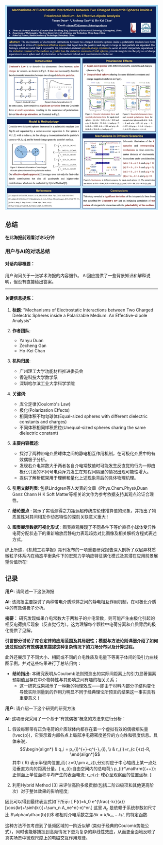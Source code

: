 ![Poster Image](poster.png)

## 总结

**在此海报前观看讨论5分钟**

### 用户与AI的对话总结

#### 对话内容概要：
用户询问关于一张学术海报的内容细节。
AI回应提供了一些背景知识和解释说明，但没有直接给出答案。

---

#### 关键信息提炼：
1. **标题**: "Mechanisms of Electrostatic Interactions between Two Charged Dielectric Spheres inside a Polarizable Medium: An Effective-dipole Analysis"
   
2. **作者团队**:
   - Yanyu Duan
   - Zecheng Gan
   - Ho-Kei Chan
   
3. **机构归属**:
   - 广州理工大学功能材料推进委员会
   - 香港科技大学数学系
   - 深圳哈尔滨工业大学科学学院
  
4. **关键词**:
   - 库仑定律(Coulomb's Law)
   - 极化(Polarization Effects)
   - 相同体积不均匀球体(Equal-sized spheres with different dielectric constants and charges)
   - 不同体积相同样积质粒(Unequal-sized spheres sharing the same dielectric constant)

5. **主要内容概述**:
   - 探讨了两种带电介质球体之间的静电相互作用机制，在可极化介质中的有效偶极子分析。
   - 发现若介电常数大于两者各自介电常数值时可能发生反直觉的行为—即由极化引发的不同号电荷斥力发生在短程间隔里的情况出现可能性增大。
   - 提供了解析框架用于理解和量化上述现象背后的具体物理机理。
6. **引用文献列表**:
   包括Lindgren等人发表的文章《Phys.Chem.Phys》,Duan Ganz Chann H K Soft Matter等相关论文作为参考依据支持其观点论证合理性。

7. **结论要点** :
   揭示了实验测得之力距远超传统库伦律推算值的现象，并指出了物质属性对其间相互作动态特性的深刻关联意义重大！

8. **图表展示数据可视化形式** : 图表直观展现了不同条件下等价直径小球体受异性电荷分配状态下的重新缩放后静电力表现趋势对比图像及相关解析方程式表述方式。


综上所述，《机械工程学报》期刊发布的一项重要研究报告深入剖析了双层异材质微粒子体系内在动态平衡条件下的宏观力学响应特征演化模式及其潜在应用前景展望价值所在!

## 记录

**用户**: 请简述一下这张海报

**AI**: 该海报主要探讨了两种带电介质球体之间的静电相互作用机制，在可极化介质中的有效偶极子分析。

**摘要：**
研究发现如果介电常数大于两粒子的介电常数，则可能产生由极化引起的相反电荷排斥现象（反直觉行为）。这为理解每个颗粒中电荷分离和介质背后的极化提供了见解。
  
**引言部分讨论了库仑定律的应用范围及其局限性；模型与方法论则详细介绍了如何通过假设的有效偶极来描述这种复杂情况下的力场分布以及计算过程。**

此外还展示了不同大小、相同或不同的介电性质及电量下等离子体间的吸引力曲线图示例，并对这些结果进行了总结归纳：
- **结论指出:** 本研究表明从Coulomb法则预测出的实际间距离上的引力显著偏离预期值且存在中介物特性与其影响之间有趣的相关关系；
   - 这一研究成果揭示了一种新的物理效应——即由于材料内部分子结构变化导致实际测量到的作用力明显不同于经典理论所预言的结果这一事实具有重要意义！

**用户**: 请介绍一下这个研究的研究方法

**AI**: 这项研究采用了一个基于“有效偶极”概念的方法来进行分析：

1. 假设每颗带有正负电荷的介质球体内都存在着一个虚拟有效的偶极矩矢量 \(\vec{p}\)，它表示着内部各点上局部净电荷密度差异的方向性和强度信息。具体来说，
    $$\begin{align*}
        & q_i = p_{i}^{+}-q^{-}_{i}, \\
        & r_{i}=r_{c i}(z)-R,
    	\end{align*}$$
其中 \( R\) 表示半径向位置,而\( z=0,\pm a_z)\),分别对应于中心轴线上某一点处沿垂直方向的距离分量。\[ 
	q_{i}:自由空间内的总电荷;\\
	p_{i}^\mathrm{{++}}: 正侧面上单位面积平均产生的表面电流;
	r_c(z): 球心至观察面的位置坐标.
]

2. 利用Hybrid Method [3] 来评估高阶多级贡献(包括二阶四极项和其他更高阶次）对于整体效果的影响程度;

因此可以得到最终表达式如下所示:
\[ F(r)=k_0 e^{\frac{-kr}{a}}[\cos(kr)+\sinh(kr)]+\sum_n A_ne^n(-n)^nr.\]
这里 $A_n$ 是依赖于系统参数如尺寸比 $\alpha=\dfrac{b}{l}$ 和相对介电系数之差$\Delta k=k/k_\infty-k/l$, 的特定函数.

这种方法不仅考虑到了低频区域的一阶近似解 (类似于经典的Coulomb势能公式），同时也能够捕捉到高频情况下更为复杂的非线性效应，从而更全面地反映了真实场景中微观尺度上的电磁交互作用规律。

